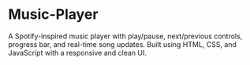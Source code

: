 # Music-Player
A Spotify-inspired music player with play/pause, next/previous controls, progress bar, and real-time song updates. Built using HTML, CSS, and JavaScript with a responsive and clean UI.
